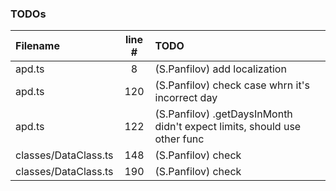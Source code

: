 ### TODOs
| Filename | line # | TODO
|:------|:------:|:------
| apd.ts | 8 | (S.Panfilov) add localization
| apd.ts | 120 | (S.Panfilov) check case whrn it's incorrect day
| apd.ts | 122 | (S.Panfilov) .getDaysInMonth didn't expect limits, should use other func
| classes/DataClass.ts | 148 | (S.Panfilov)  check
| classes/DataClass.ts | 190 | (S.Panfilov)  check